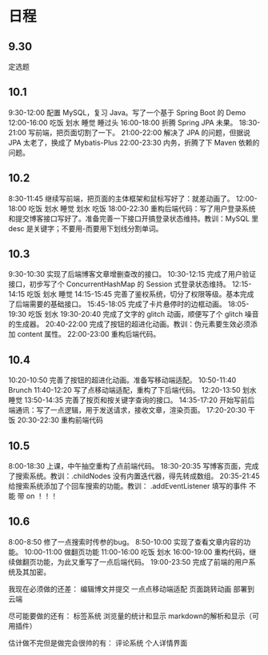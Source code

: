 # 日程
## 9.30
定选题
## 10.1
9:30-12:00 配置 MySQL，复习 Java。写了一个基于 Spring Boot 的 Demo
12:00-16:00 吃饭 划水 睡觉 睡过头
16:00-18:00 折腾 Spring JPA 未果。
18:30-21:00 写前端，把页面切割了一下。
21:00-22:00 解决了 JPA 的问题，但据说 JPA 太老了，换成了 Mybatis-Plus
22:00-23:30 内务，折腾了下 Maven 依赖的问题。
## 10.2
8:30-11:45 继续写前端，把页面的主体框架和鼠标写好了：就差动画了。
12:00-18:00 吃饭 划水 睡觉 划水 吃饭
18:00-22:30 重构后端代码：写了用户登录系统和提交博客接口写好了。准备完善一下接口开搞登录状态维持。教训：MySQL 里 desc 是关键字；不要用-而要用下划线分割单词。
## 10.3
9:30-10:30 实现了后端博客文章增删查改的接口。
10:30-12:15 完成了用户验证接口，初步写了个 ConcurrentHashMap 的 Session 式登录状态维持。
12:15-14:15 吃饭 划水 睡觉
14:15-15:45 完善了鉴权系统，切分了权限等级。基本完成了后端需要的基础接口。
15:45-18:05 完成了卡片悬停时的边框动画。
18:05-19:30 吃饭 划水
19:30-20:40 完成了文字的 glitch 动画，顺便写了个 glitch 噪音的生成器。
20:40-22:00 完成了按钮的超进化动画。教训：伪元素要生效必须添加 content 属性。
22:00-23:00 重构后端代码。

## 10.4
10:20-10:50 完善了按钮的超进化动画。准备写移动端适配。
10:50-11:40 Brunch
11:40-12:20 写了点移动端适配，重构了下后端代码。
12:20-13:50 划水 睡觉
13:50-14:35 完善了按页和按关键字查询的接口。
14:35-17:20 开始写前后端通讯：写了一点逻辑，用于发送请求，接收文章，渲染页面。
17:20-20:30 干饭
20:30-22:30 重构前端代码

## 10.5
8:00-18:30 上课，中午抽空重构了点前端代码。
18:30-20:35 写博客页面，完成了搜索系统。教训：.childNodes 没有内置迭代器，得先转成数组。
20:35-21:45 给搜索系统添加了个回车搜索的功能。教训： .addEventListener 填写的事件 不 能 带 on ！！！

## 10.6
8:00-8:50 修了一点搜索时传参的bug。
8:50-10:00 实现了查看文章内容的功能。
10:00-11:00 做翻页功能
11:00-16:00 吃饭 划水
16:00-19:00 重构代码，继续做翻页功能，为此又重写了一点后端代码。
19:00-23:50 完成了前端的用户系统及其加密。



我现在必须做的还差：
编辑博文并提交
一点点移动端适配
页面跳转动画
部署到云端

尽可能要做的还有：
标签系统
浏览量的统计和显示
markdown的解析和显示（可用插件）

估计做不完但是做完会很帅的有：
评论系统
个人详情界面